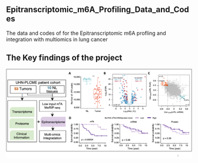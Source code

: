 ## Epitranscriptomic_m6A_Profiling_Data_and_Codes

The data and codes of for the Epitranscriptomic m6A profling and integration with multiomics in lung cancer  


## The Key findings of the project 

![Key_findings](plot/summary_plot.png)
